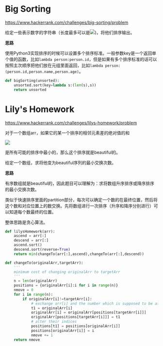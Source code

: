 # Big Sorting

<https://www.hackerrank.com/challenges/big-sorting/problem>

给定一些表示数字的字符串（长度最多可以是![](https://latex.codecogs.com/gif.latex?10^6))，将他们排序输出。

**思路**

使用Python3实现排序的时候可以设置多个排序标准。一般参数key是一个返回单个值的函数，比如`lambda person:person.id`，但是如果有多个排序标准的话可以按照主次顺序把他们放在元组里面返回，比如`lambda person:(person.id,person.name,person.age)`。

```python
def bigSorting(unsorted):
    unsorted.sort(key=lambda s:(len(s),s))
    return unsorted
```

# Lily's Homework

<https://www.hackerrank.com/challenges/lilys-homework/problem>

对于一个数组arr，如果它的某一个排序的相邻元素差的绝对值的和

![](https://latex.codecogs.com/gif.latex?\sum_{i=1}^{n-1}\left&space;|&space;arr[i]-arr[i-1]&space;\right&space;|)

是所有可能的排序中最小的，那么这个排序就是beautiful的。

给定一个数组，求将他变为beautiful序列的最小交换次数。

**思路**

有序数组就是beautiful的，因此题目可以理解为：求将数组升序排序或降序排序的最小交换次数。

类似于快速排序里面的partition部分，每次可以确定一个数的在最终位置，然后将这个数和对应位置上的数交换。先将数组进行一次排序（升序和降序分别进行）可以知道每个数最终的位置。

整体思路是贪心算法。

```python
def lilysHomework(arr):
    ascend = arr[:]
    descend = arr[:]
    ascend.sort()
    descend.sort(reverse=True)
    return min(changeTo(arr[:],ascend),changeTo(arr[:],descend))

def changeTo(originalArr,targetArr):
    '''
    minimum cost of changing originalArr to targetArr
    '''
    n = len(originalArr)
    positions = {originalArr[i]:i for i in range(n)}
    nmove = 0
    for i in range(n):
        if originalArr[i]!=targetArr[i]:
            # exchange arr[i] and the number which is supposed to be at arr[i]
            t1 = originalArr[i]
            originalArr[i] = originalArr[positions[targetArr[i]]]
            originalArr[positions[targetArr[i]]] = t1
            # alter their indices
            positions[t1] = positions[originalArr[i]]
            positions[originalArr[i]] = i
            nmove += 1
    return nmove
        
```



